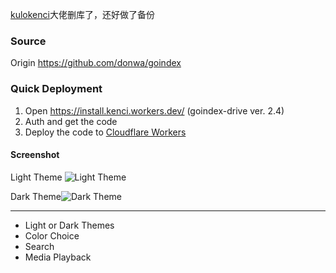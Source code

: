 
[kulokenci](https://github.com/kulokenci)大佬删库了，还好做了备份

### Source
Origin https://github.com/donwa/goindex

### Quick Deployment
1. Open https://install.kenci.workers.dev/ (goindex-drive ver. 2.4)
2. Auth and get the code
3. Deploy the code to [Cloudflare Workers](https://www.cloudflare.com/)

#### Screenshot
Light Theme
![Light Theme](https://raw.githubusercontent.com/kulokenci/goindex-drive/master/screenshot/material-light.png)

Dark Theme![Dark Theme](https://raw.githubusercontent.com/kulokenci/goindex-drive/master/screenshot/material-dark.png)

---
- Light or Dark Themes
- Color Choice
- Search
- Media Playback

